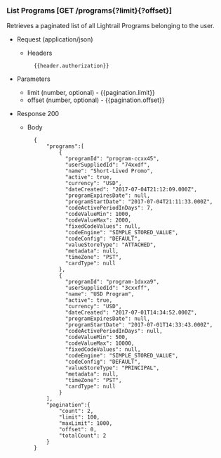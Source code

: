 <a name="get-programs-anchor"></a>

### List Programs [GET /programs{?limit}{?offset}]
Retrieves a paginated list of all Lightrail Programs belonging to the user. 

+ Request (application/json)
    + Headers
    
            {{header.authorization}}
    
+ Parameters
    + limit (number, optional) - {{pagination.limit}}
    + offset (number, optional) - {{pagination.offset}}
        
+ Response 200

    + Body

            {
                "programs":[
                    {
                      "programId": "program-ccxx45",
                      "userSuppliedId": "74xxdf",
                      "name": "Short-Lived Promo",
                      "active": true,
                      "currency": "USD",
                      "dateCreated": "2017-07-04T21:12:09.000Z",
                      "programExpiresDate": null,
                      "programStartDate": "2017-07-04T21:11:33.000Z",
                      "codeActivePeriodInDays": 7,
                      "codeValueMin": 1000,
                      "codeValueMax": 2000,
                      "fixedCodeValues": null,
                      "codeEngine": "SIMPLE_STORED_VALUE",
                      "codeConfig": "DEFAULT",
                      "valueStoreType": "ATTACHED",
                      "metadata": null,
                      "timeZone": "PST",
                      "cardType": null
                    },
                    {
                      "programId": "program-1dxxa9",
                      "userSuppliedId": "3cxxff",
                      "name": "USD Program",
                      "active": true,
                      "currency": "USD",
                      "dateCreated": "2017-07-01T14:34:52.000Z",
                      "programExpiresDate": null,
                      "programStartDate": "2017-07-01T14:33:43.000Z",
                      "codeActivePeriodInDays": null,
                      "codeValueMin": 500,
                      "codeValueMax": 10000,
                      "fixedCodeValues": null,
                      "codeEngine": "SIMPLE_STORED_VALUE",
                      "codeConfig": "DEFAULT",
                      "valueStoreType": "PRINCIPAL",
                      "metadata": null,
                      "timeZone": "PST",
                      "cardType": null
                    }
                ],
                "pagination":{
                    "count": 2,
                    "limit": 100,
                    "maxLimit": 1000,
                    "offset": 0,
                    "totalCount": 2
                }
            }